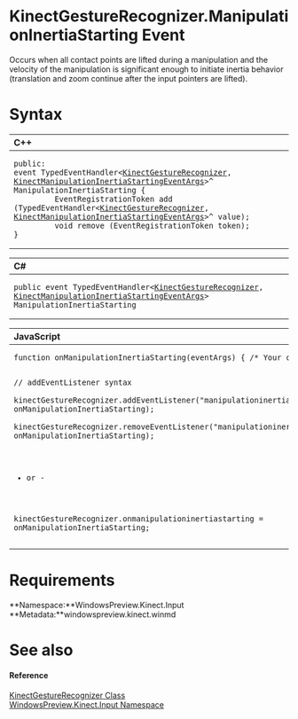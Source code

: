 KinectGestureRecognizer.ManipulationInertiaStarting Event  
=========================================================  

Occurs when all contact points are lifted during a manipulation and the velocity of the manipulation is significant enough to initiate inertia behavior (translation and zoom continue after the input pointers are lifted).<span id="syntaxSection"></span>

Syntax  
======  

<table>
<colgroup>
<col width="100%" />
</colgroup>
<thead>
<tr class="header">
<th align="left">C++</th>
</tr>
</thead>
<tbody>
<tr class="odd">
<td align="left"><pre><code>public:  
event TypedEventHandler&lt;<a href="../../KinectGestureRecognizer.md">KinectGestureRecognizer</a>, <a href="../../KinectManipulationInerti.md">KinectManipulationInertiaStartingEventArgs</a>&gt;^ ManipulationInertiaStarting {  
         EventRegistrationToken add (TypedEventHandler&lt;<a href="../../KinectGestureRecognizer.md">KinectGestureRecognizer</a>, <a href="../../KinectManipulationInerti.md">KinectManipulationInertiaStartingEventArgs</a>&gt;^ value);  
         void remove (EventRegistrationToken token);  
}</code></pre></td>
</tr>
</tbody>
</table>

<table>
<colgroup>
<col width="100%" />
</colgroup>
<thead>
<tr class="header">
<th align="left">C#</th>
</tr>
</thead>
<tbody>
<tr class="odd">
<td align="left"><pre><code>public event TypedEventHandler&lt;<a href="../../KinectGestureRecognizer.md">KinectGestureRecognizer</a>, <a href="../../KinectManipulationInerti.md">KinectManipulationInertiaStartingEventArgs</a>&gt; ManipulationInertiaStarting</code></pre></td>
</tr>
</tbody>
</table>

<table>
<colgroup>
<col width="100%" />
</colgroup>
<thead>
<tr class="header">
<th align="left">JavaScript</th>
</tr>
</thead>
<tbody>
<tr class="odd">
<td align="left"><pre><code>function onManipulationInertiaStarting(eventArgs) { /* Your code */ }  

// addEventListener syntax  
kinectGestureRecognizer.addEventListener(&quot;manipulationinertiastarting&quot;, onManipulationInertiaStarting);  
kinectGestureRecognizer.removeEventListener(&quot;manipulationinertiastarting&quot;, onManipulationInertiaStarting);  

- or -  

kinectGestureRecognizer.onmanipulationinertiastarting = onManipulationInertiaStarting;</code></pre></td>
</tr>
</tbody>
</table>

<span id="requirements"></span>

Requirements  
============  

**Namespace:**WindowsPreview.Kinect.Input  
**Metadata:**windowspreview.kinect.winmd  

<span id="ID4EX"></span>

See also  
========  

<span id="ID4EZ"></span>
#### Reference  

[KinectGestureRecognizer Class](../../KinectGestureRecognizer.md)  
 [WindowsPreview.Kinect.Input Namespace](../../../Kinect.Input.md)  



<!--Please do not edit the data in the comment block below.-->
<!--
TOCTitle : ManipulationInertiaStarting Event
RLTitle : KinectGestureRecognizer.ManipulationInertiaStarting Event
KeywordK : ManipulationInertiaStarting event
KeywordK : KinectGestureRecognizer.ManipulationInertiaStarting event
KeywordF : WindowsPreview.Kinect.Input.KinectGestureRecognizer.ManipulationInertiaStarting
KeywordF : KinectGestureRecognizer.ManipulationInertiaStarting
KeywordF : ManipulationInertiaStarting
KeywordF : WindowsPreview.Kinect.Input.KinectGestureRecognizer.ManipulationInertiaStarting
KeywordA : E:WindowsPreview.Kinect.Input.KinectGestureRecognizer.ManipulationInertiaStarting
AssetID : E:WindowsPreview.Kinect.Input.KinectGestureRecognizer.ManipulationInertiaStarting
Locale : en-us
CommunityContent : 1
APIType : Managed
APILocation : windowspreview.kinect.winmd
APIName : WindowsPreview.Kinect.Input.KinectGestureRecognizer.ManipulationInertiaStarting
TargetOS : Windows
TopicType : kbSyntax
DevLang : VB
DevLang : CSharp
DevLang : JavaScript
DevLang : C++
DocSet : K4Wv2
ProjType : K4Wv2Proj
Technology : Kinect for Windows
Product : Kinect for Windows SDK v2
productversion : 20
-->
